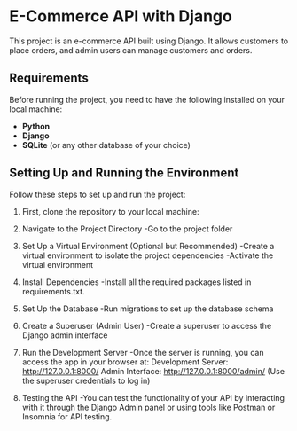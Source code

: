 # E-Commerce API with Django

This project is an e-commerce API built using Django. It allows customers to place orders, and admin users can manage customers and orders.

## Requirements

Before running the project, you need to have the following installed on your local machine:

- **Python** 
- **Django** 
- **SQLite** (or any other database of your choice)

## Setting Up and Running the Environment

Follow these steps to set up and run the project:

1. First, clone the repository to your local machine:

2. Navigate to the Project Directory
-Go to the project folder

3. Set Up a Virtual Environment (Optional but Recommended)
-Create a virtual environment to isolate the project dependencies
-Activate the virtual environment

4. Install Dependencies
-Install all the required packages listed in requirements.txt.

5. Set Up the Database
-Run migrations to set up the database schema

6. Create a Superuser (Admin User)
-Create a superuser to access the Django admin interface

7. Run the Development Server
-Once the server is running, you can access the app in your browser at:
Development Server: http://127.0.0.1:8000/
Admin Interface: http://127.0.0.1:8000/admin/ (Use the superuser credentials to log in)

8. Testing the API
-You can test the functionality of your API by interacting with it through the Django Admin panel or using tools like Postman or Insomnia for API testing.
